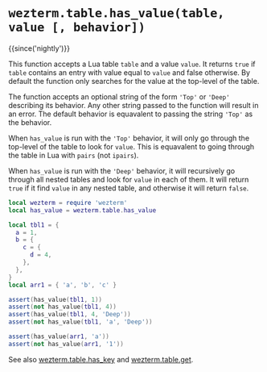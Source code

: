 # `wezterm.table.has_value(table, value [, behavior])`

{{since('nightly')}}

This function accepts a Lua table `table` and a value `value`.
It returns `true` if `table` contains an entry with value equal to `value`
and false otherwise. By default the function only searches for the value at
the top-level of the table.

The function accepts an optional string of the form `'Top'` or `'Deep'`
describing its behavior. Any other string passed to the function will result
in an error. The default behavior is equavalent to passing the string `'Top'`
as the behavior.

When `has_value` is run with the `'Top'` behavior, it will only go through the
top-level of the table to look for `value`. This is equavalent to going through
the table in Lua with `pairs` (not `ipairs`).

When `has_value` is run with the `'Deep'` behavior, it will recursively go through
all nested tables and look for `value` in each of them. It will return `true` if it
find `value` in any nested table, and otherwise it will return `false`.

```lua
local wezterm = require 'wezterm'
local has_value = wezterm.table.has_value

local tbl1 = {
  a = 1,
  b = {
    c = {
      d = 4,
    },
  },
}
local arr1 = { 'a', 'b', 'c' }

assert(has_value(tbl1, 1))
assert(not has_value(tbl1, 4))
assert(has_value(tbl1, 4, 'Deep'))
assert(not has_value(tbl1, 'a', 'Deep'))

assert(has_value(arr1, 'a'))
assert(not has_value(arr1, '1'))
```

See also [wezterm.table.has_key](has_key.md) and [wezterm.table.get](get.md).
